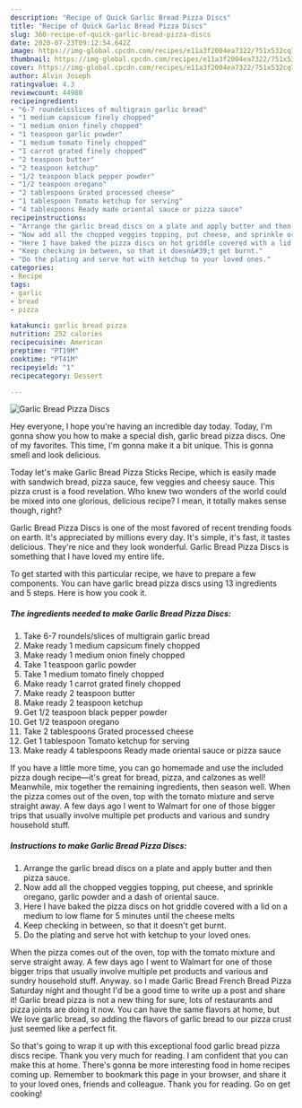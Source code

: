 ```yaml
---
description: "Recipe of Quick Garlic Bread Pizza Discs"
title: "Recipe of Quick Garlic Bread Pizza Discs"
slug: 360-recipe-of-quick-garlic-bread-pizza-discs
date: 2020-07-23T09:12:54.642Z
image: https://img-global.cpcdn.com/recipes/e11a3f2004ea7322/751x532cq70/garlic-bread-pizza-discs-recipe-main-photo.jpg
thumbnail: https://img-global.cpcdn.com/recipes/e11a3f2004ea7322/751x532cq70/garlic-bread-pizza-discs-recipe-main-photo.jpg
cover: https://img-global.cpcdn.com/recipes/e11a3f2004ea7322/751x532cq70/garlic-bread-pizza-discs-recipe-main-photo.jpg
author: Alvin Joseph
ratingvalue: 4.3
reviewcount: 44980
recipeingredient:
- "6-7 roundelsslices of multigrain garlic bread"
- "1 medium capsicum finely chopped"
- "1 medium onion finely chopped"
- "1 teaspoon garlic powder"
- "1 medium tomato finely chopped"
- "1 carrot grated finely chopped"
- "2 teaspoon butter"
- "2 teaspoon ketchup"
- "1/2 teaspoon black pepper powder"
- "1/2 teaspoon oregano"
- "2 tablespoons Grated processed cheese"
- "1 tablespoon Tomato ketchup for serving"
- "4 tablespoons Ready made oriental sauce or pizza sauce"
recipeinstructions:
- "Arrange the garlic bread discs on a plate and apply butter and then pizza sauce."
- "Now add all the chopped veggies topping, put cheese, and sprinkle oregano, garlic powder and a dash of oriental sauce."
- "Here I have baked the pizza discs on hot griddle covered with a lid on a medium to low flame for 5 minutes until the cheese melts"
- "Keep checking in between, so that it doesn&#39;t get burnt."
- "Do the plating and serve hot with ketchup to your loved ones."
categories:
- Recipe
tags:
- garlic
- bread
- pizza

katakunci: garlic bread pizza 
nutrition: 252 calories
recipecuisine: American
preptime: "PT19M"
cooktime: "PT41M"
recipeyield: "1"
recipecategory: Dessert

---
```



![Garlic Bread Pizza Discs](https://img-global.cpcdn.com/recipes/e11a3f2004ea7322/751x532cq70/garlic-bread-pizza-discs-recipe-main-photo.jpg)

Hey everyone, I hope you're having an incredible day today. Today, I'm gonna show you how to make a special dish, garlic bread pizza discs. One of my favorites. This time, I'm gonna make it a bit unique. This is gonna smell and look delicious.

Today let&#39;s make Garlic Bread Pizza Sticks Recipe, which is easily made with sandwich bread, pizza sauce, few veggies and cheesy sauce. This pizza crust is a food revelation. Who knew two wonders of the world could be mixed into one glorious, delicious recipe? I mean, it totally makes sense though, right?

Garlic Bread Pizza Discs is one of the most favored of recent trending foods on earth. It's appreciated by millions every day. It's simple, it's fast, it tastes delicious. They're nice and they look wonderful. Garlic Bread Pizza Discs is something that I have loved my entire life.


To get started with this particular recipe, we have to prepare a few components. You can have garlic bread pizza discs using 13 ingredients and 5 steps. Here is how you cook it.

<!--inarticleads1-->

##### The ingredients needed to make Garlic Bread Pizza Discs:

1. Take 6-7 roundels/slices of multigrain garlic bread
1. Make ready 1 medium capsicum finely chopped
1. Make ready 1 medium onion finely chopped
1. Take 1 teaspoon garlic powder
1. Take 1 medium tomato finely chopped
1. Make ready 1 carrot grated finely chopped
1. Make ready 2 teaspoon butter
1. Make ready 2 teaspoon ketchup
1. Get 1/2 teaspoon black pepper powder
1. Get 1/2 teaspoon oregano
1. Take 2 tablespoons Grated processed cheese
1. Get 1 tablespoon Tomato ketchup for serving
1. Make ready 4 tablespoons Ready made oriental sauce or pizza sauce


If you have a little more time, you can go homemade and use the included pizza dough recipe—it&#39;s great for bread, pizza, and calzones as well! Meanwhile, mix together the remaining ingredients, then season well. When the pizza comes out of the oven, top with the tomato mixture and serve straight away. A few days ago I went to Walmart for one of those bigger trips that usually involve multiple pet products and various and sundry household stuff. 

<!--inarticleads2-->

##### Instructions to make Garlic Bread Pizza Discs:

1. Arrange the garlic bread discs on a plate and apply butter and then pizza sauce.
1. Now add all the chopped veggies topping, put cheese, and sprinkle oregano, garlic powder and a dash of oriental sauce.
1. Here I have baked the pizza discs on hot griddle covered with a lid on a medium to low flame for 5 minutes until the cheese melts
1. Keep checking in between, so that it doesn&#39;t get burnt.
1. Do the plating and serve hot with ketchup to your loved ones.


When the pizza comes out of the oven, top with the tomato mixture and serve straight away. A few days ago I went to Walmart for one of those bigger trips that usually involve multiple pet products and various and sundry household stuff. Anyway. so I made Garlic Bread French Bread Pizza Saturday night and thought I&#39;d be a good time to write up a post and share it! Garlic bread pizza is not a new thing for sure, lots of restaurants and pizza joints are doing it now. You can have the same flavors at home, but We love garlic bread, so adding the flavors of garlic bread to our pizza crust just seemed like a perfect fit. 

So that's going to wrap it up with this exceptional food garlic bread pizza discs recipe. Thank you very much for reading. I am confident that you can make this at home. There's gonna be more interesting food in home recipes coming up. Remember to bookmark this page in your browser, and share it to your loved ones, friends and colleague. Thank you for reading. Go on get cooking!
